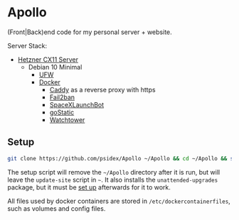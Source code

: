 # Apollo

(Front|Back)end code for my personal server + website.

Server Stack:

- [Hetzner CX11 Server](https://www.hetzner.com/cloud)
  - Debian 10 Minimal
    - [UFW](https://wiki.debian.org/Uncomplicated%20Firewall%20%28ufw%29)
    - [Docker](https://www.docker.com/)
      - [Caddy](https://caddyserver.com/) as a reverse proxy with https
      - [Fail2ban](https://github.com/crazy-max/docker-fail2ban)
      - [SpaceXLaunchBot](https://github.com/r-spacex/SpaceXLaunchBot)
      - [goStatic](https://github.com/PierreZ/goStatic)
      - [Watchtower](https://github.com/containrrr/watchtower)

## Setup

```bash
git clone https://github.com/psidex/Apollo ~/Apollo && cd ~/Apollo && sudo bash setup
```

The setup script will remove the `~/Apollo` directory after it is run, but will leave
the `update-site` script in `~`. It also installs the `unattended-upgrades` package,
but it must be [set up](https://libre-software.net/ubuntu-automatic-updates/) afterwards
for it to work.

All files used by docker containers are stored in `/etc/dockercontainerfiles`, such as
volumes and config files.
